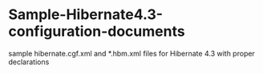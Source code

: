 # Sample-Hibernate4.3-configuration-documents
sample hibernate.cgf.xml and *.hbm.xml files for Hibernate 4.3 with proper declarations
